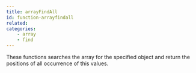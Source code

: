 ```yaml
---
title: arrayFindAll
id: function-arrayfindall
related:
categories:
    - array
    - find
---
```


These functions searches the array for the specified object and return the positions of all occurrence of this values.